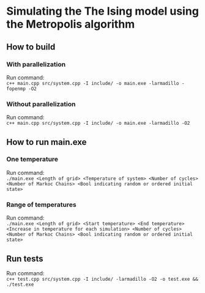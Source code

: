 # Simulating the The Ising model using the Metropolis algorithm

## How to build
### With parallelization
Run command:  
`c++ main.cpp src/system.cpp -I include/ -o main.exe -larmadillo -fopenmp -O2`

### Without parallelization
Run command:  
`c++ main.cpp src/system.cpp -I include/ -o main.exe -larmadillo -O2`

## How to run main.exe

### One temperature
Run command:  
`./main.exe <Length of grid> <Temperature of system> <Number of cycles> <Number of Markoc Chains> <Bool indicating random or ordered initial state>`

### Range of temperatures
Run command:  
`./main.exe <Length of grid> <Start temperature> <End temperature> <Increase in temperature for each simulation> <Number of cycles> <Number of Markoc Chains> <Bool indicating random or ordered initial state>`

## Run tests
Run command:   
`c++ test.cpp src/system.cpp -I include/ -larmadillo -O2 -o test.exe && ./test.exe`